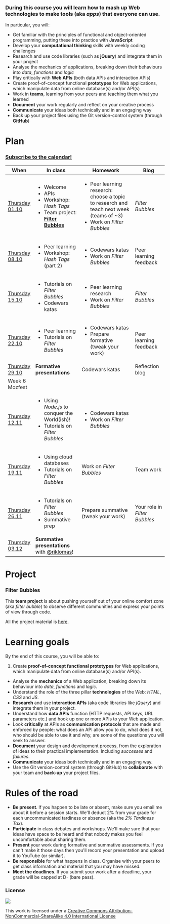 ### During this course you will learn how to mash up Web technologies to make tools (aka *apps*) that everyone can use. 

In particular, you will:

* Get familiar with the principles of functional and object-oriented programming, putting these into practice with **JavaScript**
* Develop your **computational thinking** skills with weekly coding challenges
* Research and use code libraries (such as **jQuery**) and integrate them in your project
* Analyse the mechanics of applications, breaking down their behaviours into *data*, *functions* and *logic*  
* Play critically with **Web APIs** (both data APIs and interaction APIs)
* Create proof-of-concept functional **prototypes** for Web applications, which manipulate data from online database(s) and/or API(s)
* Work in **teams**, learning from your peers and teaching them what you learned
* **Document** your work regularly and reflect on your creative process
* **Communicate** your ideas both technically and in an engaging way
* Back up your project files using the Git version-control system (through **GitHub**)


# Plan

### [Subscribe to the calendar!](https://www.google.com/calendar/ical/rave.ac.uk_obrkgb9c76vv9dj1soaehmav74%40group.calendar.google.com/public/basic.ics)

When | In class | Homework | Blog 
---- | -------- | -------- | ----
[Thursday<br>01.10](sessions/01)| <ul><li>Welcome <li>APIs <li>Workshop: *Hash Tags* <li>Team project: [**Filter Bubbles**](#filter-bubbles) | <ul><li>Peer learning research: choose a topic to research and teach next week (teams of ~3) <li>Work on *Filter Bubbles* | *Filter Bubbles*
[Thursday<br>08.10](sessions/02)| <ul><li>Peer learning <li>Workshop: *Hash Tags* (part 2) | <ul><li>Codewars katas <li>Work on *Filter Bubbles* | Peer learning feedback
[Thursday<br>15.10](sessions/03)| <ul><li>Tutorials on *Filter Bubbles*<li>Codewars katas | <ul><li>Peer learning research <li>Work on *Filter Bubbles* | *Filter Bubbles*
[Thursday<br>22.10](sessions/04)| <ul><li>Peer learning <li>Tutorials on *Filter Bubbles* | <ul><li>Codewars katas <li>Prepare formative (tweak your work) | Peer learning feedback
[Thursday<br>29.10](sessions/05)| **Formative presentations** | Codewars katas  | Reflection blog
Week 6<br>Mozfest|
[Thursday<br>12.11](sessions/07)| <ul><li>Using *Node.js* to conquer the World(ish)! <li>Tutorials on *Filter Bubbles* | <ul><li>Codewars katas <li>Work on *Filter Bubbles* | 
[Thursday<br>19.11](sessions/08)| <ul><li>Using cloud databases <li>Tutorials on *Filter Bubbles* | Work on *Filter Bubbles* | Team work
[Thursday<br>26.11](sessions/09)| <ul><li>Tutorials on *Filter Bubbles* <li> Summative prep | Prepare summative (tweak your work) | Your role in *Filter Bubbles* 
[Thursday<br>03.12](sessions/10)| **Summative presentations** with [@riklomas](https://twitter.com/riklomas)!

# Project

### Filter Bubbles

This **team project** is about pushing yourself out of your online comfort zone (aka *filter bubble*) to observe different communities and express your points of view through code.

All the project material is [here](projects/filter-bubbles).

<!--### Making Noise

This project is about functional and object-oriented programming, creating your own API and having fun with code-generated sound.-->

<!--### Time Table

This **team project** is about designing interfaces and coding apps that use data to provide people with *just enough information*. -->


# Learning goals

By the end of this course, you will be able to:

1. Create **proof-of-concept functional prototypes** for Web applications, which manipulate data from online database(s) and/or API(s).
* Analyse the **mechanics** of a Web application, breaking down its behaviour into *data*, *functions* and *logic*.
* Understand the role of the three pillar **technologies** of the Web: *HTML*, *CSS* and *JS*.
* **Research** and use **interaction APIs** (aka code libraries like *jQuery*) and integrate them in your project.  
* Understand how **data APIs** function (HTTP requests, API keys, URL parameters etc.) and hook up one or more APIs to your Web application.
* Look **critically** at APIs as **communication protocols** that are made and enforced by people: what does an API allow you to do, what does it not, who should be able to use it and why, are some of the questions you will seek to answer.
* **Document** your design and development process, from the exploration of ideas to their practical implementation. Including *successes* and *failures*.
* **Communicate** your ideas both technically and in an engaging way.
* Use the Git version-control system (through GitHub) to **collaborate** with your team and **back-up** your project files.

# Rules of the road

* **Be present**. If you happen to be late or absent, make sure you email me about it before a session starts. We'll deduct 2% from your grade for each uncommunicated tardiness or absence (aka the *2% Tardiness Tax*).
* **Participate** in class debates and workshops. We'll make sure that your ideas have space to be heard and that nobody makes you feel uncomfortable about sharing them.
* **Present** your work during formative and summative assessments. If you can't make it those days then you'll record your presentation and upload it to YouTube (or similar).
* **Be responsible** for what happens in class. Organise with your peers to get class information and material that you may have missed.
* **Meet the deadlines**. If you submit your work after a deadline, your grade will be capped at D- (bare pass).

### License

[![](https://i.creativecommons.org/l/by-nc-sa/4.0/88x31.png)](http://creativecommons.org/licenses/by-nc-sa/4.0)

This work is licensed under a [Creative Commons Attribution-NonCommercial-ShareAlike 4.0 International License ](http://creativecommons.org/licenses/by-nc-sa/4.0)